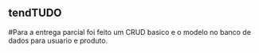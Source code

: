 ## tendTUDO
#Para a entrega parcial foi feito um CRUD basico e o modelo no banco de dados para usuario e produto.